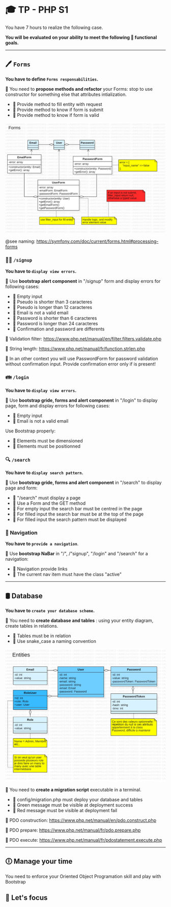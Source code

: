 # 🎓  TP - PHP S1

You have 7 hours to realize the following case.

**You will be evaluated on your ability to meet the following 📝 functional goals.**

___

## 🖊️ `Forms`

**You have to define `Forms responsabilities`.**

🦢 You need to **propose methods and refactor** your Forms: stop to use constructor for something else that attributes intialization.

* 📝 Provide method to fill entity with request
* 📝 Provide method to know if form is submit
* 📝 Provide method to know if form is valid

![diagram](../uml/class/form.jpg)

@see naming: https://symfony.com/doc/current/forms.html#processing-forms

### 🙍‍♂️ `/signup`

**You have to `display view errors`.**

🦆 Use **bootstrap alert component** in "/signup" form and display errors for following cases:

* 📝 Empty input
* 📝 Pseudo is shorter than 3 caracteres
* 📝 Pseudo is longer than 12 caracteres
* 📝 Email is not a valid email
* 📝 Password is shorter than 6 caracteres
* 📝 Password is longer than 24 caracteres
* 📝 Confirmation and password are differents

🙈 Validation filter: https://www.php.net/manual/en/filter.filters.validate.php

🙈 String length: https://www.php.net/manual/fr/function.strlen.php

🙊 In an other context you will use PasswordForm for password validation without confirmation input. Provide confirmation error only if is present!

### 👪 `/login`

**You have to `display view errors`.**

🦆 Use **bootstrap gride, forms and alert component** in "/login" to display page, form and display errors for following cases:

* 📝 Empty input
* 📝 Email is not a valid email

Use Bootstrap properly:

* 📝 Elements must be dimensioned
* 📝 Elements must be positionned 

### 🔍 `/search`

**You have to `display search pattern`.**

🦆 Use **bootstrap gride, forms and alert component** in "/search" to display page and form:

* 📝 "/search" must display a page
* 📝 Use a Form and the GET method
* 📝 For empty input the search bar must be centred in the page
* 📝 For filled input the search bar must be at the top of the page
* 📝 For filled input the search pattern must be displayed

### 🧭 Navigation

**You have to `provide a navigation`**.

🦆 Use **bootstrap NaBar** in "/", /"signup", "/login" and "/search" for a navigation:

* 📝 Navigation provide links
* 📝 The current nav item must have the class "active"

___

##  🛢️ Database

**You have to `create your database scheme`.**

🦢 You need to **create database and tables** : using your entity diagram, create tables in relations.

* 📝 Tables must be in relation
* 📝 Use snake_case a naming convention 

![diagram](../uml/class/entity.jpg)

🐬 You need to **create a migration script** executable in a terminal.

* 📝 config/migration.php must deploy your database and tables 
* 📝 Green message must be visible at deployment success
* 📝 Red message must be visible at deployment fail

🙈 PDO construction: https://www.php.net/manual/en/pdo.construct.php

🙈 PDO prepare: https://www.php.net/manual/fr/pdo.prepare.php

🙈 PDO execute: https://www.php.net/manual/fr/pdostatement.execute.php

___

## 🕕 Manage your time

You need to enforce your Oriented Object Programation skill and play with Bootstrap

## 🎯 Let's focus
